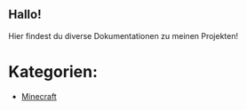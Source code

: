 ## Hallo!

Hier findest du diverse Dokumentationen zu meinen Projekten!

# Kategorien:

- [Minecraft](https://rafaelurben.github.io/minecraft)
